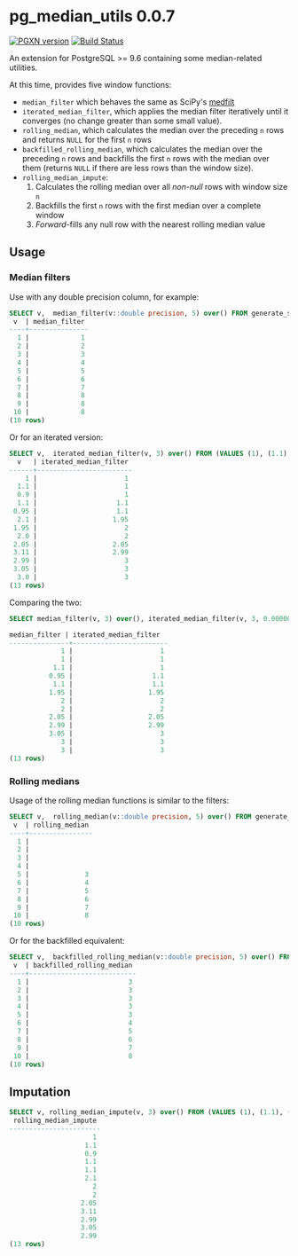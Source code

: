pg_median_utils 0.0.7
=====================

[![PGXN version](https://badge.fury.io/pg/pg_median_utils.svg)](https://badge.fury.io/pg/pg_median_utils) [![Build Status](https://travis-ci.org/greenape/pg_median_utils.svg)](https://travis-ci.org/greenape/pg_median_utils)



An extension for PostgreSQL >= 9.6 containing some median-related utilities.

At this time, provides five window functions:
 - `median_filter` which behaves the same as SciPy's [medfilt](https://docs.scipy.org/doc/scipy-0.14.0/reference/generated/scipy.signal.medfilt.html)
 - `iterated_median_filter`, which applies the median filter iteratively until it converges (no change greater than some small value).
 - `rolling_median`, which calculates the median over the preceding `n` rows and returns `NULL` for the first `n` rows
 - `backfilled_rolling_median`, which calculates the median over the preceding `n` rows and backfills the first `n` rows with the median over them (returns `NULL` if there are less rows than the window size).
 - `rolling_median_impute`:
    1. Calculates the rolling median over all _non-null_ rows with window size `n`
    1. Backfills the first `n` rows with the first median over a complete window
    1. _Forward_-fills any null row with the nearest rolling median value

Usage
-----

### Median filters

Use with any double precision column, for example:

```sql
SELECT v,  median_filter(v::double precision, 5) over() FROM generate_series(1, 10) as t(v);
 v  | median_filter 
----+---------------
  1 |             1
  2 |             2
  3 |             3
  4 |             4
  5 |             5
  6 |             6
  7 |             7
  8 |             8
  9 |             8
 10 |             8
(10 rows)
```

Or for an iterated version:

```sql
SELECT v,  iterated_median_filter(v, 3) over() FROM (VALUES (1), (1.1), (0.9), (1.1), (0.95), (2.1), (1.95), (2.0), (2.05), (3.11), (2.99), (3.05), (3.0)) as t(v);
  v   | iterated_median_filter 
------+------------------------
    1 |                      1
  1.1 |                      1
  0.9 |                      1
  1.1 |                    1.1
 0.95 |                    1.1
  2.1 |                   1.95
 1.95 |                      2
  2.0 |                      2
 2.05 |                   2.05
 3.11 |                   2.99
 2.99 |                      3
 3.05 |                      3
  3.0 |                      3
(13 rows)
```

Comparing the two:

```sql
SELECT median_filter(v, 3) over(), iterated_median_filter(v, 3, 0.0000001) over() FROM (VALUES (1), (1.1), (0.9), (1.1), (0.95), (2.1), (1.95), (2.0), (2.05), (3.11), (2.99), (3.05), (3.0)) as t(v);

median_filter | iterated_median_filter 
---------------+------------------------
             1 |                      1
             1 |                      1
           1.1 |                      1
          0.95 |                    1.1
           1.1 |                    1.1
          1.95 |                   1.95
             2 |                      2
             2 |                      2
          2.05 |                   2.05
          2.99 |                   2.99
          3.05 |                      3
             3 |                      3
             3 |                      3
(13 rows)
```
    
### Rolling medians

Usage of the rolling median functions is similar to the filters:

```sql
SELECT v,  rolling_median(v::double precision, 5) over() FROM generate_series(1, 10) as t(v);
 v  | rolling_median 
----+----------------
  1 |               
  2 |               
  3 |               
  4 |               
  5 |              3
  6 |              4
  7 |              5
  8 |              6
  9 |              7
 10 |              8
(10 rows)
```

Or for the backfilled equivalent:

```sql
SELECT v,  backfilled_rolling_median(v::double precision, 5) over() FROM generate_series(1, 10) as t(v);
 v  | backfilled_rolling_median 
----+---------------------------
  1 |                         3
  2 |                         3
  3 |                         3
  4 |                         3
  5 |                         3
  6 |                         4
  7 |                         5
  8 |                         6
  9 |                         7
 10 |                         8
(10 rows)
```

Imputation
----------

```sql
SELECT v, rolling_median_impute(v, 3) over() FROM (VALUES (1), (1.1), (0.9), (NULL), (NULL), (2.1), (NULL), (2.0), (2.05), (3.11), (2.99), (3.05), (NULL)) as t(v);
 rolling_median_impute 
-----------------------
                     1
                   1.1
                   0.9
                   1.1
                   1.1
                   2.1
                     2
                     2
                  2.05
                  3.11
                  2.99
                  3.05
                  2.99
(13 rows)
```
